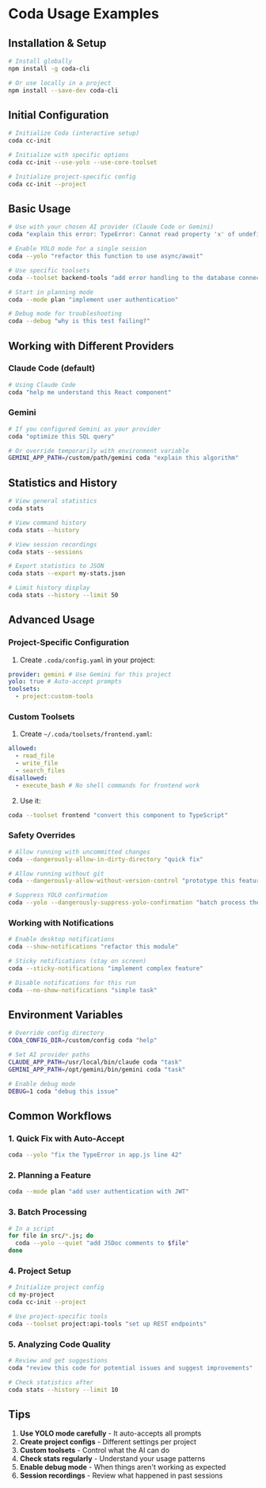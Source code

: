 # Coda Usage Examples

## Installation & Setup

```bash
# Install globally
npm install -g coda-cli

# Or use locally in a project
npm install --save-dev coda-cli
```

## Initial Configuration

```bash
# Initialize Coda (interactive setup)
coda cc-init

# Initialize with specific options
coda cc-init --use-yolo --use-core-toolset

# Initialize project-specific config
coda cc-init --project
```

## Basic Usage

```bash
# Use with your chosen AI provider (Claude Code or Gemini)
coda "explain this error: TypeError: Cannot read property 'x' of undefined"

# Enable YOLO mode for a single session
coda --yolo "refactor this function to use async/await"

# Use specific toolsets
coda --toolset backend-tools "add error handling to the database connection"

# Start in planning mode
coda --mode plan "implement user authentication"

# Debug mode for troubleshooting
coda --debug "why is this test failing?"
```

## Working with Different Providers

### Claude Code (default)

```bash
# Using Claude Code
coda "help me understand this React component"
```

### Gemini

```bash
# If you configured Gemini as your provider
coda "optimize this SQL query"

# Or override temporarily with environment variable
GEMINI_APP_PATH=/custom/path/gemini coda "explain this algorithm"
```

## Statistics and History

```bash
# View general statistics
coda stats

# View command history
coda stats --history

# View session recordings
coda stats --sessions

# Export statistics to JSON
coda stats --export my-stats.json

# Limit history display
coda stats --history --limit 50
```

## Advanced Usage

### Project-Specific Configuration

1. Create `.coda/config.yaml` in your project:

```yaml
provider: gemini # Use Gemini for this project
yolo: true # Auto-accept prompts
toolsets:
  - project:custom-tools
```

### Custom Toolsets

1. Create `~/.coda/toolsets/frontend.yaml`:

```yaml
allowed:
  - read_file
  - write_file
  - search_files
disallowed:
  - execute_bash # No shell commands for frontend work
```

2. Use it:

```bash
coda --toolset frontend "convert this component to TypeScript"
```

### Safety Overrides

```bash
# Allow running with uncommitted changes
coda --dangerously-allow-in-dirty-directory "quick fix"

# Allow running without git
coda --dangerously-allow-without-version-control "prototype this feature"

# Suppress YOLO confirmation
coda --yolo --dangerously-suppress-yolo-confirmation "batch process these files"
```

### Working with Notifications

```bash
# Enable desktop notifications
coda --show-notifications "refactor this module"

# Sticky notifications (stay on screen)
coda --sticky-notifications "implement complex feature"

# Disable notifications for this run
coda --no-show-notifications "simple task"
```

## Environment Variables

```bash
# Override config directory
CODA_CONFIG_DIR=/custom/config coda "help"

# Set AI provider paths
CLAUDE_APP_PATH=/usr/local/bin/claude coda "task"
GEMINI_APP_PATH=/opt/gemini/bin/gemini coda "task"

# Enable debug mode
DEBUG=1 coda "debug this issue"
```

## Common Workflows

### 1. Quick Fix with Auto-Accept

```bash
coda --yolo "fix the TypeError in app.js line 42"
```

### 2. Planning a Feature

```bash
coda --mode plan "add user authentication with JWT"
```

### 3. Batch Processing

```bash
# In a script
for file in src/*.js; do
  coda --yolo --quiet "add JSDoc comments to $file"
done
```

### 4. Project Setup

```bash
# Initialize project config
cd my-project
coda cc-init --project

# Use project-specific tools
coda --toolset project:api-tools "set up REST endpoints"
```

### 5. Analyzing Code Quality

```bash
# Review and get suggestions
coda "review this code for potential issues and suggest improvements"

# Check statistics after
coda stats --history --limit 10
```

## Tips

1. **Use YOLO mode carefully** - It auto-accepts all prompts
2. **Create project configs** - Different settings per project
3. **Custom toolsets** - Control what the AI can do
4. **Check stats regularly** - Understand your usage patterns
5. **Enable debug mode** - When things aren't working as expected
6. **Session recordings** - Review what happened in past sessions
